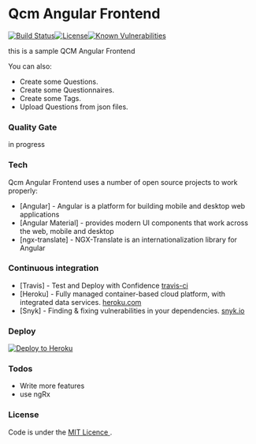 # Qcm Angular Frontend

[![Build Status](https://travis-ci.com/EricMuller/qcm-angular-frontend.svg?branch=master)](https://travis-ci.com/EricMuller/qcm-angular-frontend)[![License](http://img.shields.io/:license-mit-blue.svg)](https://opensource.org/licenses/mit-license.php)[![Known Vulnerabilities](https://snyk.io/test/github/EricMuller/qcm-angular-frontend/badge.svg)](https://snyk.io/test/github/EricMuller/qcm-angular-frontend)
  

this is a sample QCM Angular Frontend

You can also:
  
  - Create some Questions.
  - Create some Questionnaires. 
  - Create some Tags.
  - Upload Questions from json files.

### Quality Gate


in progress


### Tech

Qcm Angular Frontend uses a number of open source projects to work properly:

* [Angular] - Angular is a platform for building mobile and desktop web applications
* [Angular Material]  - provides  modern UI components that work across the web, mobile and desktop
* [ngx-translate] - NGX-Translate is an internationalization library for Angular  


### Continuous integration


* [Travis] - Test and Deploy with Confidence [travis-ci](https://travis-ci.com/)
* [Heroku] - Fully managed container-based cloud platform, with integrated data services. [heroku.com](https://www.heroku.com)
* [Snyk] - Finding & fixing vulnerabilities in your dependencies. [snyk.io](https://snyk.io)

### Deploy

<a href="https://qcm-angular-frontend.herokuapp.com/swagger-ui.html#" target="_blank">![Deploy to Heroku](https://www.herokucdn.com/deploy/button.png)</a>


### Todos

 - Write more features
 - use ngRx
  
### License


Code is under the [MIT Licence ](https://opensource.org/licenses/mit-license.php).
